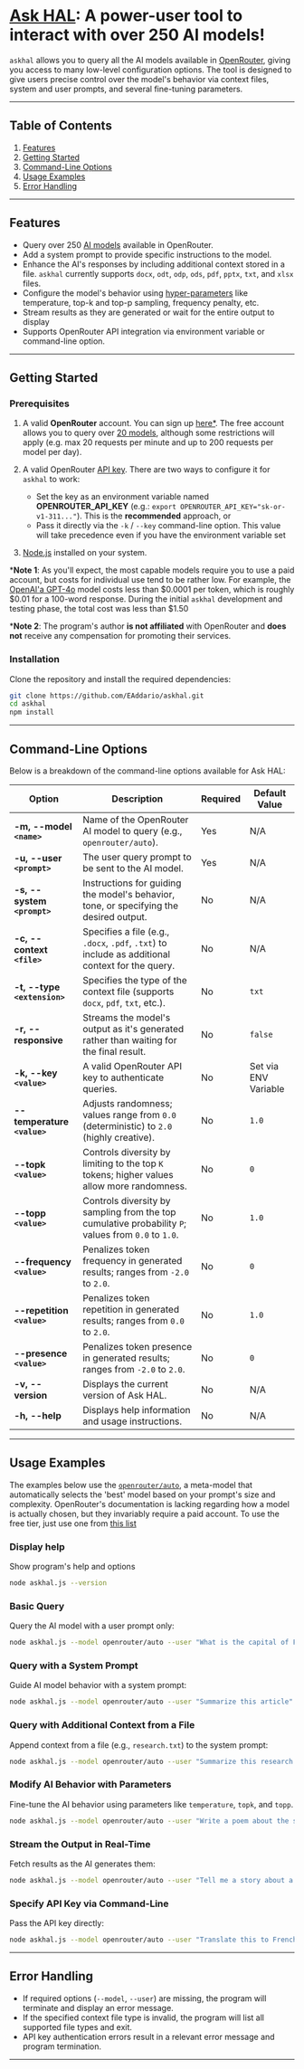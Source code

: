 # [Ask HAL](https://github.com/EAddario/askhal): A power-user tool to interact with over 250 AI models!

`askhal` allows you to query all the AI models available in [OpenRouter](https://openrouter.ai/), giving you access to many low-level configuration options. The tool is designed to give users precise control over the model's behavior via context files, system and user prompts, and several fine-tuning parameters.

---

## Table of Contents

1. [Features](#features)
2. [Getting Started](#getting-started)
3. [Command-Line Options](#command-line-options)
4. [Usage Examples](#usage-examples)
5. [Error Handling](#error-handling)

---

## Features

- Query over 250 [AI models](https://openrouter.ai/models) available in OpenRouter.
- Add a system prompt to provide specific instructions to the model.
- Enhance the AI's responses by including additional context stored in a file. `askhal` currently supports `docx`, `odt`, `odp`, `ods`, `pdf`, `pptx`, `txt`, and `xlsx` files.
- Configure the model's behavior using [hyper-parameters](https://docs.novelcrafter.com/en/articles/8677980-tuning-your-model-settings) like temperature, top-k and top-p sampling, frequency penalty, etc.
- Stream results as they are generated or wait for the entire output to display
- Supports OpenRouter API integration via environment variable or command-line option.

---

## Getting Started

### Prerequisites

1. A valid **OpenRouter** account. You can sign up [here*](https://openrouter.ai/). The free account allows you to query over [20 models](https://openrouter.ai/models?max_price=0), although some restrictions will apply (e.g. max 20 requests per minute and up to 200 requests per model per day).  
2. A valid OpenRouter [API key](https://openrouter.ai/settings/keys). There are two ways to configure it for `askhal` to work:
    - Set the key as an environment variable named **OPENROUTER_API_KEY** (e.g.: `export OPENROUTER_API_KEY="sk-or-v1-311..."`). This is the **recommended** approach, or
    - Pass it directly via the `-k` / `--key` command-line option. This value will take precedence even if you have the environment variable set

3. [Node.js](https://nodejs.org/en) installed on your system.

***Note 1**: As you'll expect, the most capable models require you to use a paid account, but costs for individual use tend to be rather low. For example, the [OpenAI'a GPT-4o](https://openrouter.ai/openai/gpt-4o-2024-11-20) model costs less than \$0.0001 per token, which is roughly \$0.01 for a 100-word response. During the initial `askhal` development and testing phase, the total cost was less than $1.50

***Note 2**: The program's author **is not affiliated** with OpenRouter and **does not** receive any compensation for promoting their services. 

### Installation

Clone the repository and install the required dependencies:

```sh
git clone https://github.com/EAddario/askhal.git
cd askhal
npm install
```

---

## Command-Line Options

Below is a breakdown of the command-line options available for Ask HAL:

| Option                       | Description                                                                                         | Required | Default Value        |
|------------------------------|-----------------------------------------------------------------------------------------------------|----------|----------------------|
| **-m, --model `<name>`**     | Name of the OpenRouter AI model to query (e.g., `openrouter/auto`).                                 | Yes      | N/A                  |
| **-u, --user `<prompt>`**    | The user query prompt to be sent to the AI model.                                                   | Yes      | N/A                  |
| **-s, --system `<prompt>`**  | Instructions for guiding the model's behavior, tone, or specifying the desired output.              | No       | N/A                  |
| **-c, --context `<file>`**   | Specifies a file (e.g., `.docx`, `.pdf`, `.txt`) to include as additional context for the query.    | No       | N/A                  |
| **-t, --type `<extension>`** | Specifies the type of the context file (supports `docx`, `pdf`, `txt`, etc.).                       | No       | `txt`                |
| **-r, --responsive**         | Streams the model's output as it's generated rather than waiting for the final result.              | No       | `false`              |
| **-k, --key `<value>`**      | A valid OpenRouter API key to authenticate queries.                                                 | No       | Set via ENV Variable |
| **--temperature `<value>`**  | Adjusts randomness; values range from `0.0` (deterministic) to `2.0` (highly creative).             | No       | `1.0`                |
| **--topk `<value>`**         | Controls diversity by limiting to the top `K` tokens; higher values allow more randomness.          | No       | `0`                  |
| **--topp `<value>`**         | Controls diversity by sampling from the top cumulative probability `P`; values from `0.0` to `1.0`. | No       | `1.0`                |
| **--frequency `<value>`**    | Penalizes token frequency in generated results; ranges from `-2.0` to `2.0`.                        | No       | `0`                  |
| **--repetition `<value>`**   | Penalizes token repetition in generated results; ranges from `0.0` to `2.0`.                        | No       | `1.0`                |
| **--presence `<value>`**     | Penalizes token presence in generated results; ranges from `-2.0` to `2.0`.                         | No       | `0`                  |
| **-v, --version**            | Displays the current version of Ask HAL.                                                            | No       | N/A                  |
| **-h, --help**               | Displays help information and usage instructions.                                                   | No       | N/A                  |

---

## Usage Examples

The examples below use the [`openrouter/auto`](https://openrouter.ai/openrouter/auto), a meta-model that automatically selects the 'best' model based on your prompt's size and complexity. OpenRouter's documentation is lacking regarding how a model is actually chosen, but they invariably require a paid account. To use the free tier, just use one from [this list](https://openrouter.ai/models?max_price=0)

### Display help

Show program's help and options

```sh
node askhal.js --version
```

### Basic Query

Query the AI model with a user prompt only:

```sh
node askhal.js --model openrouter/auto --user "What is the capital of France?"
```

### Query with a System Prompt

Guide AI model behavior with a system prompt:

```sh
node askhal.js --model openrouter/auto --user "Summarize this article" --system "Provide a concise summary in bullet points."
```

### Query with Additional Context from a File

Append context from a file (e.g., `research.txt`) to the system prompt:

```sh
node askhal.js --model openrouter/auto --user "Summarize this research paper." --system "Summarize in bullet points." --context "./research.txt" --type "txt"
```

### Modify AI Behavior with Parameters

Fine-tune the AI behavior using parameters like `temperature`, `topk`, and `topp`.

```sh
node askhal.js --model openrouter/auto --user "Write a poem about the sea." --temperature 1.5 --topk 50 --topp 0.9
```

### Stream the Output in Real-Time

Fetch results as the AI generates them:

```sh
node askhal.js --model openrouter/auto --user "Tell me a story about a brave knight." --responsive
```

### Specify API Key via Command-Line

Pass the API key directly:

```sh
node askhal.js --model openrouter/auto --user "Translate this to French." --key "sk-or-v1-311..."
```

---

## Error Handling

- If required options (`--model`, `--user`) are missing, the program will terminate and display an error message.
- If the specified context file type is invalid, the program will list all supported file types and exit.
- API key authentication errors result in a relevant error message and program termination.

---
